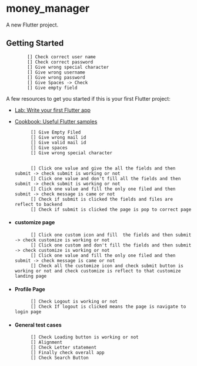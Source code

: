 # money_manager

A new Flutter project.

## Getting Started

            [] Check correct user name 
            [] Check correct password 
            [] Give wrong special character 
            [] Give wrong username 
            [] Give wrong password 
            [] Give Spaces -> Check 
            [] Give empty field 

A few resources to get you started if this is your first Flutter project:

- [Lab: Write your first Flutter app](https://flutter.dev/docs/get-started/codelab)
- [Cookbook: Useful Flutter samples](https://flutter.dev/docs/cookbook)

            [] Give Empty Filed 
            [] Give wrong mail id 
            [] Give valid mail id 
            [] Give spaces 
            [] Give wrong special character 


            [] Click one value and give the all the fields and then submit -> check submit is working or not 
            [] Click one value and don't fill all the fields and then submit -> check submit is working or not 
            [] Click one value and fill the only one filed and then submit -> check message is came or not 
            [] Check if submit is clicked the fields and files are reflect to backend 
            [] Check if submit is clicked the page is pop to correct page 

* #### customize page 

            [] Click one custom icon and fill  the fields and then submit -> check customize is working or not 
            [] Click one custom and don't fill the fields and then submit -> check customize is working or not 
            [] Click one value and fill the only one filed and then submit -> check message is came or not 
            [] Check all the customize icon and check submit button is working or not and check customize is reflect to that customize landing page 

* #### Profile Page 

            [] Check Logout is working or not 
            [] Check If logout is clicked means the page is navigate to login page 

* #### General test cases

            [] Check Loading button is working or not 
            [] Alignment 
            [] Check Letter statement 
            [] Finally check overall app 
            [] Check Search Button


            

